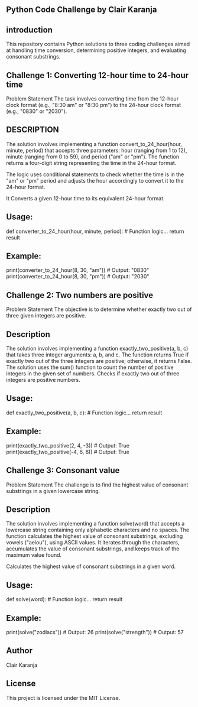 ## Python Code Challenge by Clair Karanja

## introduction

This repository contains Python solutions to three coding challenges aimed at handling time conversion, determining positive integers, and evaluating consonant substrings.

## Challenge 1: Converting 12-hour time to 24-hour time
Problem Statement
The task involves converting time from the 12-hour clock format (e.g., "8:30 am" or "8:30 pm") to the 24-hour clock format (e.g., "0830" or "2030").

## DESCRIPTION
The solution involves implementing a function convert_to_24_hour(hour, minute, period) that accepts three parameters: hour (ranging from 1 to 12), minute (ranging from 0 to 59), and period ("am" or "pm"). The function returns a four-digit string representing the time in the 24-hour format.

The logic uses conditional statements to check whether the time is in the "am" or "pm" period and adjusts the hour accordingly to convert it to the 24-hour format.


It Converts a given 12-hour time to its equivalent 24-hour format.

## Usage:

def converter_to_24_hour(hour, minute, period):
    # Function logic...
    return result

## Example:

print(converter_to_24_hour(8, 30, "am"))  # Output: "0830"
print(converter_to_24_hour(8, 30, "pm"))  # Output: "2030"


## Challenge 2: Two numbers are positive
Problem Statement
The objective is to determine whether exactly two out of three given integers are positive.

## Description
The solution involves implementing a function exactly_two_positive(a, b, c) that takes three integer arguments: a, b, and c. The function returns True if exactly two out of the three integers are positive; otherwise, it returns False. The solution uses the sum() function to count the number of positive integers in the given set of numbers.
Checks if exactly two out of three integers are positive numbers.

## Usage:

def exactly_two_positive(a, b, c):
    # Function logic...
    return result

## Example:

print(exactly_two_positive(2, 4, -3))  # Output: True
print(exactly_two_positive(-4, 6, 8))  # Output: True


## Challenge 3: Consonant value
Problem Statement
The challenge is to find the highest value of consonant substrings in a given lowercase string.

## Description
The solution involves implementing a function solve(word) that accepts a lowercase string containing only alphabetic characters and no spaces. The function calculates the highest value of consonant substrings, excluding vowels ("aeiou"), using ASCII values. It iterates through the characters, accumulates the value of consonant substrings, and keeps track of the maximum value found.


Calculates the highest value of consonant substrings in a given word.

## Usage:

def solve(word):
    # Function logic...
    return result
## Example:

print(solve("zodiacs"))   # Output: 26
print(solve("strength"))  # Output: 57


## Author
Clair Karanja

## License
This project is licensed under the MIT License.
